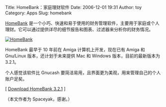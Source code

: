 Title: HomeBank：家庭理财软件
Date: 2006-12-01 19:31
Author: toy
Category: Apps
Slug: homebank

[HomeBank](http://homebank.free.fr)
是一个小巧、快速和易于使用的财务管理软件，主要用于家庭或个人理财。它可以通过提供详尽的细节报告和图表、过滤器来分析你的财务情况。

[![HomeBank](http://i.linuxtoy.org/i/2006/12/homebank_s.jpg)](http://i.linuxtoy.org/i/2006/12/homebank.jpg)

HomeBank 最早于 10 年前在 Amiga 计算机上开发，现在已有 Amiga 和
Gnu/Linux 版本，还计划于未来提供 Mac 和 Windows 版本，目前的最新版本为
3.2.1。

个人感觉该软件比 Gnucash
要简洁易用，且界面更为美观，用来管理自己的个人账户足矣。

[ [Download HomeBank 3.2.1](http://homebank.free.fr/index.php?id=20) ]

（本文作者为 Spaceyak，感谢。）
